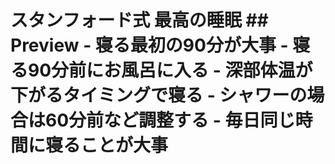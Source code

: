# スタンフォード式 最高の睡眠 ## Preview - 寝る最初の90分が大事 - 寝る90分前にお風呂に入る - 深部体温が下がるタイミングで寝る - シャワーの場合は60分前など調整する - 毎日同じ時間に寝ることが大事
